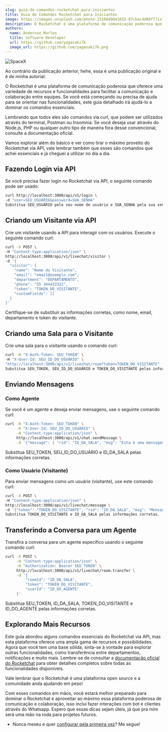 ```yaml
---
slug: guia-de-comandos-rocketchat-para-iniciantes
title: Guia de Comandos Rocketchat para Iniciantes
image: https://images.unsplash.com/photo-1516849841032-87cbac4d88f7?ixlib=rb-4.0.3&ixid=M3wxMjA3fDB8MHxwaG90by1wYWdlfHx8fGVufDB8fHx8fA%3D%3D&auto=format&fit=crop&w=2070&q=80
description: O Rocketchat é uma plataforma de comunicação poderosa que oferece uma variedade de recursos e funcionalidades para facilitar a comunicação e colaboração entre equipes. Se você está começando ou precisa de ajuda para se orientar nas funcionalidades, este guia detalhado irá ajudá-lo ...
authors:
  name: Anderson Marlon
  title: Software Developer
  url: https://github.com/yagasaki7k
  image_url: https://github.com/yagasaki7k.png
---
```


![](https://images.unsplash.com/photo-1516849841032-87cbac4d88f7?ixlib=rb-4.0.3&ixid=M3wxMjA3fDB8MHxwaG90by1wYWdlfHx8fGVufDB8fHx8fA%3D%3D&auto=format&fit=crop&w=2070&q=80 "SpaceX")

Ao contrário da publicação anterior, hehe, essa é uma publicação original e é de minha autorial.

O Rocketchat é uma plataforma de comunicação poderosa que oferece uma variedade de recursos e funcionalidades para facilitar a comunicação e colaboração entre equipes. Se você está começando ou precisa de ajuda para se orientar nas funcionalidades, este guia detalhado irá ajudá-lo a dominar os comandos essenciais. 

Lembrando que todos eles são comandos via curl, que podem ser utilizados através do terminal, Postman ou Insomnia. Se você deseja usar através do Node.js, PHP ou qualquer outro tipo de maneira fora desse convencional, consulte a documentação oficial.

Vamos explorar além do básico e ver como tirar o máximo proveito do Rocketchat via API, vale lembrar também que esses são comandos que achei essenciais e já cheguei a utilizar no dia a dia.

## Fazendo Login via API
Se você precisa fazer login no Rocketchat via API, o seguinte comando pode ser usado:

``` bash
curl http://localhost:3000/api/v1/login \
-d "user=SEU_USUÁRIO&password=SUA_SENHA"
Substitua SEU_USUÁRIO pelo seu nome de usuário e SUA_SENHA pela sua senha.
```

## Criando um Visitante via API
Crie um visitante usando a API para interagir com os usuários. Execute o seguinte comando curl:

``` bash
curl -X POST \
-H "Content-type:application/json" \
http://localhost:3000/api/v1/livechat/visitor \
-d '{
  "visitor": {
    "name": "Nome do Visitante",
    "email": "email@exemplo.com",
    "department": "DEPARTAMENTO",
    "phone": "55 344433322",
    "token": "TOKEN_DO_VISITANTE",
    "customFields": []
  }
}'
```

Certifique-se de substituir as informações corretas, como nome, email, departamento e token do visitante.

## Criando uma Sala para o Visitante

Crie uma sala para o visitante usando o comando curl:

``` bash
curl -H "X-Auth-Token: SEU_TOKEN" \
-H "X-User-Id: SEU_ID_DO_USUÁRIO" \
"http://localhost:3000/api/v1/livechat/room?token=TOKEN_DO_VISITANTE"
Substitua SEU_TOKEN, SEU_ID_DO_USUÁRIO e TOKEN_DO_VISITANTE pelas informações corretas.
```

## Enviando Mensagens
### Como Agente
Se você é um agente e deseja enviar mensagens, use o seguinte comando curl:

``` bash
curl -H "X-Auth-Token: SEU_TOKEN" \
     -H "X-User-Id: SEU_ID_DO_USUÁRIO" \
     -H "Content-type:application/json" \
     http://localhost:3000/api/v1/chat.sendMessage \
     -d '{"message": { "rid": "ID_DA_SALA", "msg": "Esta é uma mensagem de teste!" }}'
``` 

Substitua SEU_TOKEN, SEU_ID_DO_USUÁRIO e ID_DA_SALA pelas informações corretas.

### Como Usuário (Visitante)
Para enviar mensagens como um usuário (visitante), use este comando curl:

``` bash
curl -X POST \
-H "Content-type:application/json" \
http://localhost:3000/api/v1/livechat/message \
-d '{"token": "TOKEN_DO_VISITANTE", "rid": "ID_DA_SALA", "msg": "Mensagem do visitante via API"}'
Substitua TOKEN_DO_VISITANTE e ID_DA_SALA pelas informações corretas.
```

## Transferindo a Conversa para um Agente
Transfira a conversa para um agente específico usando o seguinte comando curl:

``` bash
curl -X POST \
     -H "Content-type:application/json" \
     -H "Authorization: Bearer SEU_TOKEN" \
     http://localhost:3000/api/v1/livechat/room.transfer \
     -d '{
         "roomId": "ID_DA_SALA",
         "token": "TOKEN_DO_VISITANTE",
         "userId": "ID_DO_AGENTE"
     }'
``` 

Substitua SEU_TOKEN, ID_DA_SALA, TOKEN_DO_VISITANTE e ID_DO_AGENTE pelas informações corretas.

## Explorando Mais Recursos

Este guia abordou alguns comandos essenciais do Rocketchat via API, mas esta plataforma oferece uma ampla gama de recursos e possibilidades. Agora que você tem uma base sólida, sinta-se à vontade para explorar outras funcionalidades, como transferência entre departamentos, notificações e muito mais. Lembre-se de consultar a [documentação oficial do Rocketchat](https://developer.rocket.chat/) para obter detalhes completos sobre todas as funcionalidades disponíveis. 

Vale lembrar que o Rocketchat é uma plataforma open source e a comunidade anda ajudando em peso!

Com esses comandos em mãos, você estará melhor preparado para dominar o Rocketchat e aproveitar ao máximo essa plataforma poderosa de comunicação e colaboração, isso inclui fazer interações com bot e clientes através do Whatsapp. Espero que essas dicas sejam úteis, já que pra mim será uma mão na roda para projetos futuros.

- Nunca mexeu e quer [configurar pela primeira vez](https://yagasaki.dev/blog/guia-de-comandos-rocketchat-para-iniciantes)? Me segue!